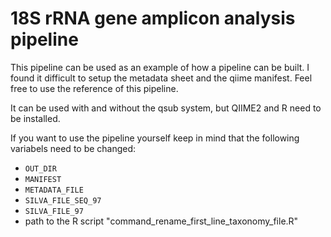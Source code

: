 # 18S rRNA gene amplicon analysis pipeline

This pipeline can be used as an example of how a pipeline can be built. 
I found it difficult to setup the metadata sheet and the qiime manifest. Feel free to use the reference of this pipeline.

It can be used with and without the qsub system, but QIIME2 and R need to be installed.

If you want to use the pipeline yourself keep in mind that the following variabels need to be changed:
- ```OUT_DIR```
- ```MANIFEST```
- ```METADATA_FILE```
- ```SILVA_FILE_SEQ_97```
- ```SILVA_FILE_97```
- path to the R script "command_rename_first_line_taxonomy_file.R"



